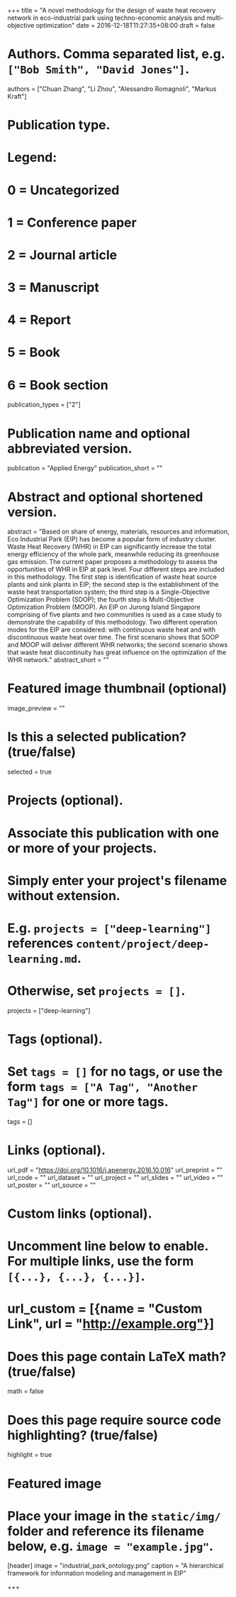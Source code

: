 +++
title = "A novel methodology for the design of waste heat recovery network in eco-industrial park using techno-economic analysis and multi-objective optimization"
date = 2016-12-18T11:27:35+08:00
draft = false

# Authors. Comma separated list, e.g. `["Bob Smith", "David Jones"]`.
authors = ["Chuan Zhang", "Li Zhou", "Alessandro Romagnoli", "Markus Kraft"]

# Publication type.
# Legend:
# 0 = Uncategorized
# 1 = Conference paper
# 2 = Journal article
# 3 = Manuscript
# 4 = Report
# 5 = Book
# 6 = Book section
publication_types = ["2"]

# Publication name and optional abbreviated version.
publication = "Applied Energy"
publication_short = ""

# Abstract and optional shortened version.
abstract = "Based on share of energy, materials, resources and information, Eco Industrial Park (EIP) has become a popular form of industry cluster. Waste Heat Recovery (WHR) in EIP can significantly increase the total energy efficiency of the whole park, meanwhile reducing its greenhouse gas emission. The current paper proposes a methodology to assess the opportunities of WHR in EIP at park level. Four different steps are included in this methodology. The first step is identification of waste heat source plants and sink plants in EIP; the second step is the establishment of the waste heat transportation system; the third step is a Single-Objective Optimization Problem (SOOP); the fourth step is Multi-Objective Optimization Problem (MOOP). An EIP on Jurong Island Singapore comprising of five plants and two communities is used as a case study to demonstrate the capability of this methodology. Two different operation modes for the EIP are considered: with continuous waste heat and with discontinuous waste heat over time. The first scenario shows that SOOP and MOOP will deliver different WHR networks; the second scenario shows that waste heat discontinuity has great influence on the optimization of the WHR network."
abstract_short = ""

# Featured image thumbnail (optional)
image_preview = ""

# Is this a selected publication? (true/false)
selected = true

# Projects (optional).
#   Associate this publication with one or more of your projects.
#   Simply enter your project's filename without extension.
#   E.g. `projects = ["deep-learning"]` references `content/project/deep-learning.md`.
#   Otherwise, set `projects = []`.
projects = ["deep-learning"]

# Tags (optional).
#   Set `tags = []` for no tags, or use the form `tags = ["A Tag", "Another Tag"]` for one or more tags.
tags = []

# Links (optional).
url_pdf = "https://doi.org/10.1016/j.apenergy.2016.10.016"
url_preprint = ""
url_code = ""
url_dataset = ""
url_project = ""
url_slides = ""
url_video = ""
url_poster = ""
url_source = ""

# Custom links (optional).
#   Uncomment line below to enable. For multiple links, use the form `[{...}, {...}, {...}]`.
# url_custom = [{name = "Custom Link", url = "http://example.org"}]

# Does this page contain LaTeX math? (true/false)
math = false

# Does this page require source code highlighting? (true/false)
highlight = true

# Featured image
# Place your image in the `static/img/` folder and reference its filename below, e.g. `image = "example.jpg"`.
[header]
image = "industrial_park_ontology.png"
caption = "A hierarchical framework for information modeling and management in EIP"

+++
